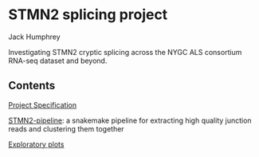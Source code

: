 # STMN2 splicing project

Jack Humphrey

Investigating STMN2 cryptic splicing across the NYGC ALS consortium RNA-seq dataset and beyond.

## Contents

[Project Specification](https://docs.google.com/document/d/1F_UhgegFlxlZr5xlEf8wALQkHnx7PszNA_neMyx37kY/edit?usp=sharing)

[STMN2-pipeline](https://github.com/RajLabMSSM/STMN2-splicing/tree/master/STMN2-pipeline): a snakemake pipeline for extracting high quality junction reads and clustering them together

[Exploratory plots](https://rajlabmssm.github.io/NYGC_ALS/STMN2_splicing.html)







